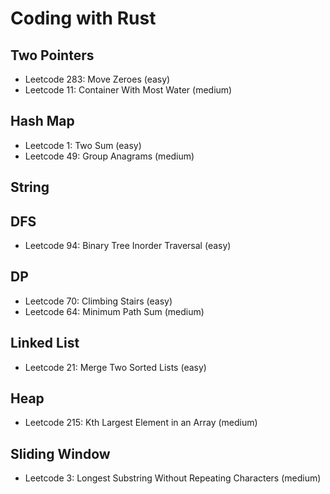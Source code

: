 # Coding with Rust

## Two Pointers

- Leetcode 283: Move Zeroes (easy)
- Leetcode 11: Container With Most Water (medium)

## Hash Map

- Leetcode 1: Two Sum (easy)
- Leetcode 49: Group Anagrams (medium)

## String

## DFS

- Leetcode 94: Binary Tree Inorder Traversal (easy)

## DP

- Leetcode 70: Climbing Stairs (easy)
- Leetcode 64: Minimum Path Sum (medium)

## Linked List

- Leetcode 21: Merge Two Sorted Lists (easy)

## Heap

- Leetcode 215: Kth Largest Element in an Array (medium)

## Sliding Window

- Leetcode 3: Longest Substring Without Repeating Characters (medium)
